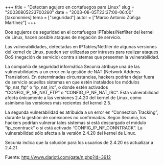 +++
title = "Detectan agujero en cortafuegos para Linux"
slug = "20030805233700260"
date = "2003-08-05T23:37:00-06:00"
[taxonomies]
tema = ["seguridad"]
autor = ["Marco Antonio Zúñiga Martínez"]
+++

Dos agujeros de seguridad en el cortafuegos IPTables/Netfilter del
kernel de Linux, hacen posible ataques de negación de servicio.

Las vulnerabilidades, detectadas en IPTables/Netfiler de algunas
versiones del kernel de Linux, pueden ser utilizadas por intrusos para
realizar ataques DoS (negación de servicio) contra sistemas que
presenten la vulnerabilidad.

<!-- more -->
La compañía de seguridad informática Secunia atribuye una de las
vulnerabilidades a un error en la gestión de NAT (Network Address
Translation). En determinadas circunstancias, hackers podrían dejar
fuera de servicio aquellos sistemas en que estén instalados los módulos
“ip_nat_ftp” o “ip_nat_irc”, o donde estén activados
“CONFIG_IP_NF_NAT_FTP” o “CONFIG_IP_NF_NAT_IRC”. Esta vulnerabilidad
afecta únicamente a las versiones 2.4.20 del kernel de Linux, como
asimismo las versiones más recientes del kernel 2.5.

La segunda vulnerabilidad es atribuida a un error en “Connection
Tracking”, durante la gestión de conexiones no confirmadas. Según
Secunia, los hackers podrían vulnerar tales sistemas si está descargado
el módulo “ip_conntrack” o si está activado “CONFIG_IP_NF_CONNTRACK”. La
vulnerabilidad sólo afecta a la versión 2.4.20 del kernel de Linux.

Secunia indica que la solución para los usuarios de 2.4.20 es actualizar
a 2.4.21.

Fuente: http://www.diarioti.com/gate/n.php?id=3912

